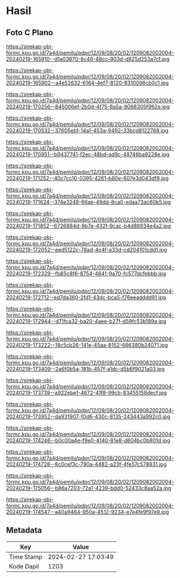 # Hasil

## Foto C Plano

https://sirekap-obj-formc.kpu.go.id/7a4d/pemilu/pdpr/12/09/08/20/02/1209082002004-20240219-165910--d1a03870-8c46-48cc-903d-d825d253a7cf.jpg

https://sirekap-obj-formc.kpu.go.id/7a4d/pemilu/pdpr/12/09/08/20/02/1209082002004-20240219-165902--a4e52632-6164-4ef7-8120-8310096cb0c1.jpg

https://sirekap-obj-formc.kpu.go.id/7a4d/pemilu/pdpr/12/09/08/20/02/1209082002004-20240219-170256--845006ef-2b0d-4f75-8a5a-9068305f962e.jpg

https://sirekap-obj-formc.kpu.go.id/7a4d/pemilu/pdpr/12/09/08/20/02/1209082002004-20240219-170532--37605ebf-14a1-453a-9492-33bcd8122768.jpg

https://sirekap-obj-formc.kpu.go.id/7a4d/pemilu/pdpr/12/09/08/20/02/1209082002004-20240219-170951--b9437741-f2ec-48bd-ad9c-48746ba9228e.jpg

https://sirekap-obj-formc.kpu.go.id/7a4d/pemilu/pdpr/12/09/08/20/02/1209082002004-20240219-171252--40c7cc10-0395-4261-b80e-607e3d043df9.jpg

https://sirekap-obj-formc.kpu.go.id/7a4d/pemilu/pdpr/12/09/08/20/02/1209082002004-20240219-171624--374e3248-66ae-49dd-8ca0-edaa73ac60b5.jpg

https://sirekap-obj-formc.kpu.go.id/7a4d/pemilu/pdpr/12/09/08/20/02/1209082002004-20240219-171852--6726884d-9b7e-432f-9cac-b4d88934e4a2.jpg

https://sirekap-obj-formc.kpu.go.id/7a4d/pemilu/pdpr/12/09/08/20/02/1209082002004-20240219-172052--eed5122c-78ad-4c4f-a33d-cd204101cdd1.jpg

https://sirekap-obj-formc.kpu.go.id/7a4d/pemilu/pdpr/12/09/08/20/02/1209082002004-20240219-172329--fb85c8f6-8754-4841-9a70-fc577dcfebbb.jpg

https://sirekap-obj-formc.kpu.go.id/7a4d/pemilu/pdpr/12/09/08/20/02/1209082002004-20240219-172712--ed7da360-2fd1-43dc-bca5-f76eeadddd91.jpg

https://sirekap-obj-formc.kpu.go.id/7a4d/pemilu/pdpr/12/09/08/20/02/1209082002004-20240219-172944--d71fca32-ba20-4aee-b27f-d59fc53b189a.jpg

https://sirekap-obj-formc.kpu.go.id/7a4d/pemilu/pdpr/12/09/08/20/02/1209082002004-20240219-173222--18c5cb26-141e-45aa-8152-666380b24071.jpg

https://sirekap-obj-formc.kpu.go.id/7a4d/pemilu/pdpr/12/09/08/20/02/1209082002004-20240219-173409--2a6f0b5a-181b-457f-a1dc-d5b6f9021a03.jpg

https://sirekap-obj-formc.kpu.go.id/7a4d/pemilu/pdpr/12/09/08/20/02/1209082002004-20240219-173739--a922ebe1-4672-41f8-99cb-83455158decf.jpg

https://sirekap-obj-formc.kpu.go.id/7a4d/pemilu/pdpr/12/09/08/20/02/1209082002004-20240219-173952--da931907-f0d6-430c-8135-243443a992c0.jpg

https://sirekap-obj-formc.kpu.go.id/7a4d/pemilu/pdpr/12/09/08/20/02/1209082002004-20240219-174246--b0c00a4e-f9e0-4140-81e8-d604bc0b801d.jpg

https://sirekap-obj-formc.kpu.go.id/7a4d/pemilu/pdpr/12/09/08/20/02/1209082002004-20240219-174728--8c0cef3c-790a-4482-a23f-4fe57c578831.jpg

https://sirekap-obj-formc.kpu.go.id/7a4d/pemilu/pdpr/12/09/08/20/02/1209082002004-20240219-175056--b86a7203-72a1-4239-bdd0-52433c8aa52a.jpg

https://sirekap-obj-formc.kpu.go.id/7a4d/pemilu/pdpr/12/09/08/20/02/1209082002004-20240219-174547--a40a9464-950a-4512-9234-e7e4fe9f97e9.jpg


## Metadata

| Key        | Value               |
| ---------- | ------------------- |
| Time Stamp | 2024-02-27 17:03:49 |
| Kode Dapil | 1203                |



